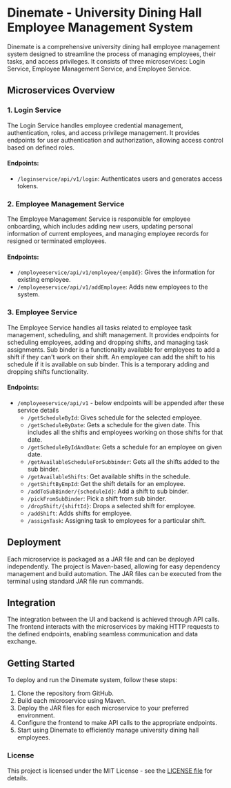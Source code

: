 # **Dinemate - University Dining Hall Employee Management System**

Dinemate is a comprehensive university dining hall employee management system designed to streamline the process of managing employees, their tasks, and access privileges. It consists of three microservices: Login Service, Employee Management Service, and Employee Service.

## Microservices Overview

### 1. Login Service
The Login Service handles employee credential management, authentication, roles, and access privilege management. It provides endpoints for user authentication and authorization, allowing access control based on defined roles.

#### Endpoints:
- `/loginservice/api/v1/login`: Authenticates users and generates access tokens.

### 2. Employee Management Service
The Employee Management Service is responsible for employee onboarding, which includes adding new users, updating personal information of current employees, and managing employee records for resigned or terminated employees.

#### Endpoints:
- `/employeeservice/api/v1/employee/{empId}`: Gives the information for existing employee.
- `/employeeservice/api/v1/addEmployee`: Adds new employees to the system.

### 3. Employee Service
The Employee Service handles all tasks related to employee task management, scheduling, and shift management. It provides endpoints for scheduling employees, adding and dropping shifts, and managing task assignments. Sub binder is a functionality available for employees to add a shift if they can't work on their shift. An employee can add the shift to his schedule if it is available on sub binder. This is a temporary adding and dropping shifts functionality.

#### Endpoints:
- `/employeeservice/api/v1` - below endpoints will be appended after these service details
    - `/getScheduleById`: Gives schedule for the selected employee.
    - `/getScheduleByDate`: Gets a schedule for the given date. This includes all the shifts and employees working on those shifts for that date.
    - `/getScheduleByIdAndDate`: Gets a schedule for an employee on given date.
    - `/getAvailableScheduleForSubbinder`: Gets all the shifts added to the sub binder.
    - `/getAvailableShifts`: Get available shifts in the schedule.
    - `/getShiftByEmpId`: Get the shift details for an employee.
    - `/addToSubBinder/{scheduleId}`: Add a shift to sub binder.
    - `/pickFromSubBinder`: Pick a shift from sub binder.
    - `/dropShift/{shiftId}`: Drops a selected shift for employee.
    - `/addShift`: Adds shifts for employee.
    - `/assignTask`: Assigning task to employees for a particular shift.

## Deployment
Each microservice is packaged as a JAR file and can be deployed independently. The project is Maven-based, allowing for easy dependency management and build automation. The JAR files can be executed from the terminal using standard JAR file run commands.

## Integration
The integration between the UI and backend is achieved through API calls. The frontend interacts with the microservices by making HTTP requests to the defined endpoints, enabling seamless communication and data exchange.

## Getting Started
To deploy and run the Dinemate system, follow these steps:

1. Clone the repository from GitHub.
2. Build each microservice using Maven.
3. Deploy the JAR files for each microservice to your preferred environment.
4. Configure the frontend to make API calls to the appropriate endpoints.
5. Start using Dinemate to efficiently manage university dining hall employees.


### License
This project is licensed under the MIT License - see the <a href = 'https://github.com/brijeshverma0007/DineMate/blob/main/LICENSE'>LICENSE file</a> for details.

